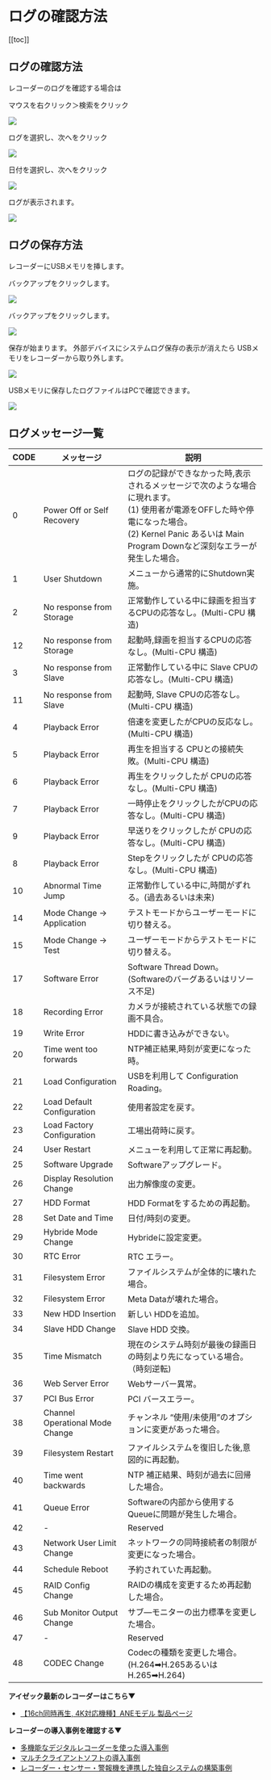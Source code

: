 # ログの確認方法

[[toc]]

## ログの確認方法

レコーダーのログを確認する場合は

マウスを右クリック＞検索をクリック

![](./images/recorder-log-message/001.jpg)

ログを選択し、次へをクリック

![](./images/recorder-log-message/002.jpg)

日付を選択し、次へをクリック

![](./images/recorder-log-message/003.jpg)

ログが表示されます。

![](./images/recorder-log-message/004.jpg)

## ログの保存方法

レコーダーにUSBメモリを挿します。

バックアップをクリックします。

![](./images/recorder-log-message/005.jpg)

バックアップをクリックします。

![](./images/recorder-log-message/006.jpg)

保存が始まります。
外部デバイスにシステムログ保存の表示が消えたら
USBメモリをレコーダーから取り外します。

![](./images/recorder-log-message/007.jpg)

USBメモリに保存したログファイルはPCで確認できます。

![](./images/recorder-log-message/008.jpg)

## ログメッセージ一覧

| CODE | メッセージ                      | 説明                                                               | 
| ---- | ------------------------------- | ---------------------------------------------------------------- | 
| 0    | Power Off or Self Recovery      | ログの記録ができなかった時,表示されるメッセージで次のような場合に現れます。 <br>(1) 使用者が電源をOFFした時や停電になった場合。 <br>(2) Kernel Panic あるいは Main Program Downなど深刻なエラーが発生した場合。 | 
| 1    | User Shutdown                   | メニューから通常的にShutdown実施。                                  | 
| 2    | No response from Storage        | 正常動作している中に録画を担当するCPUの応答なし。(Multi-CPU 構造)     | 
| 12   | No response from Storage        | 起動時,録画を担当するCPUの応答なし。(Multi-CPU 構造)                 | 
| 3    | No response from Slave          | 正常動作している中に Slave CPUの応答なし。(Multi-CPU 構造)           | 
| 11   | No response from Slave          | 起動時, Slave CPUの応答なし。(Multi-CPU 構造)                      | 
| 4    | Playback Error                  | 倍速を変更したがCPUの反応なし。(Multi-CPU 構造)                     | 
| 5    | Playback Error                  | 再生を担当する CPUとの接続失敗。(Multi-CPU 構造)                     | 
| 6    | Playback Error                  | 再生をクリックしたが CPUの応答なし。(Multi-CPU 構造)                 | 
| 7    | Playback Error                  | 一時停止をクリックしたがCPUの応答なし。(Multi-CPU 構造)               | 
| 9    | Playback Error                  | 早送りをクリックしたが CPUの応答なし。(Multi-CPU 構造)                | 
| 8    | Playback Error                  | Stepをクリックしたが CPUの応答なし。(Multi-CPU 構造)                 | 
| 10   | Abnormal Time Jump              | 正常動作している中に,時間がずれる。(過去あるいは未来)                  | 
| 14   | Mode Change -> Application      | テストモードからユーザーモードに切り替える。                          | 
| 15   | Mode Change -> Test             | ユーザーモードからテストモードに切り替える。                          | 
| 17   | Software Error                  | Software Thread Down。(Softwareのバーグあるいはリソース不足)         | 
| 18   | Recording Error                 | カメラが接続されている状態での録画不具合。                            | 
| 19   | Write Error                     | HDDに書き込みができない。                                           | 
| 20   | Time went too forwards          | NTP補正結果,時刻が変更になった時。                                   | 
| 21   | Load Configuration              | USBを利用して Configuration Roading。                              | 
| 22   | Load Default Configuration      | 使用者設定を戻す。                                                  | 
| 23   | Load Factory Configuration      | 工場出荷時に戻す。                                                  | 
| 24   | User Restart                    | メニューを利用して正常に再起動。                                     | 
| 25   | Software Upgrade                | Softwareアップグレード。                                            | 
| 26   | Display Resolution Change       | 出力解像度の変更。                                                  | 
| 27   | HDD Format                      | HDD Formatをするための再起動。                                      | 
| 28   | Set Date and Time               | 日付/時刻の変更。                                                   | 
| 29   | Hybride Mode Change             | Hybrideに設定変更。                                                 | 
| 30   | RTC Error                       | RTC エラー。                                                       | 
| 31   | Filesystem Error                | ファイルシステムが全体的に壊れた場合。                                | 
| 32   | Filesystem Error                | Meta Dataが壊れた場合。                                             | 
| 33   | New HDD Insertion               | 新しい HDDを追加。                                                    | 
| 34   | Slave HDD Change                | Slave HDD 交換。                                                     | 
| 35   | Time Mismatch                   | 現在のシステム時刻が最後の録画日の時刻より先になっている場合。（時刻逆転)  | 
| 36   | Web Server Error                | Webサーバー異常。                                                     | 
| 37   | PCI Bus Error                   | PCI バースエラー。                                                    | 
| 38   | Channel Operational Mode Change | チャンネル “使用/未使用”のオプションに変更があった場合。                 | 
| 39   | Filesystem Restart              | ファイルシステムを復旧した後,意図的に再起動。                           | 
| 40   | Time went backwards             | NTP 補正結果、時刻が過去に回帰した場合。                                | 
| 41   | Queue Error                     | Softwareの内部から使用するQueueに問題が発生した場合。                   | 
| 42   | -                               | Reserved                                                            | 
| 43   | Network User Limit Change       | ネットワークの同時接続者の制限が変更になった場合。                       | 
| 44   | Schedule Reboot                 | 予約されていた再起動。                                                | 
| 45   | RAID Config Change              | RAIDの構成を変更するため再起動した場合。                                | 
| 46   | Sub Monitor Output Change       | サブ―モニターの出力標準を変更した場合。                                 | 
| 47   | -                               | Reserved                                                            | 
| 48   | CODEC Change                    | Codecの種類を変更した場合。 (H.264➡H.265あるいは H.265➡H.264)        | 


**アイゼック最新のレコーダーはこちら▼**
- [【16ch同時再生, 4K対応機種】ANEモデル 製品ページ](https://isecj.jp/recorder/recorder-ane)

**レコーダーの導入事例を確認する▼**
- [多機能なデジタルレコーダーを使った導入事例](https://isecj.jp/case/security-enhancement)
- [マルチクライアントソフトの導入事例](https://isecj.jp/case/netcafe-camera)
- [レコーダー・センサー・警報機を連携した独自システムの構築事例](https://isecj.jp/case/system-design)